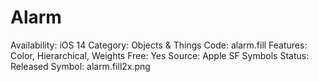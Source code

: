 # Alarm

Availability: iOS 14
Category: Objects & Things
Code: alarm.fill
Features: Color, Hierarchical, Weights
Free: Yes
Source: Apple SF Symbols
Status: Released
Symbol: alarm.fill2x.png